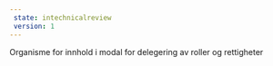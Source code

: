```yaml
---
 state: intechnicalreview
 version: 1
---
```

Organisme for innhold i modal for delegering av roller og rettigheter